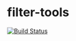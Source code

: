 # filter-tools

[![Build Status](https://secure.travis-ci.org/stefanbirkner/filter-tools.png)](https://travis-ci.org/stefanbirkner/filter-tools)
